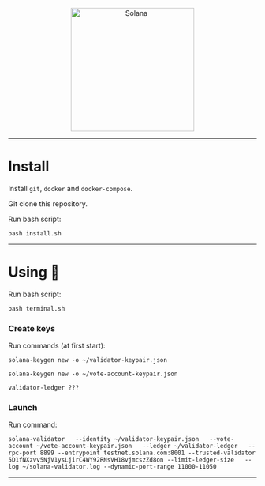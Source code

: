 <p align="center">
  <a href="https://solana.com">
    <img alt="Solana" src="https://i.imgur.com/uBVzyX3.png" width="250" />
  </a>
</p>

---

# Install

Install `git`, `docker` and `docker-compose`.

Git clone this repository.


Run bash script:

```
bash install.sh
```

---

# Using 👏

Run bash script:

```
bash terminal.sh
```

### Create keys

Run commands (at first start):

```
solana-keygen new -o ~/validator-keypair.json
```
```
solana-keygen new -o ~/vote-account-keypair.json
```
```
validator-ledger ???
```

### Launch

Run command:

```
solana-validator   --identity ~/validator-keypair.json   --vote-account ~/vote-account-keypair.json   --ledger ~/validator-ledger   --rpc-port 8899 --entrypoint testnet.solana.com:8001 --trusted-validator 5D1fNXzvv5NjV1ysLjirC4WY92RNsVH18vjmcszZd8on --limit-ledger-size   --log ~/solana-validator.log --dynamic-port-range 11000-11050
```

---
